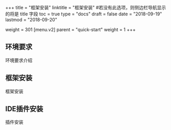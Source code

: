 +++
title = "框架安装"
linktitle = "框架安装" #若没有此选项，则侧边栏导航显示的将是 title 字段
toc = true
type = "docs"
draft = false
date = "2018-09-19"
lastmod = "2018-09-20"

weight = 301
[menu.v2]
  parent = "quick-start"
  weight = 1
+++


## 环境要求

环境要求介绍

## 框架安装

框架安装

## IDE插件安装

插件安装